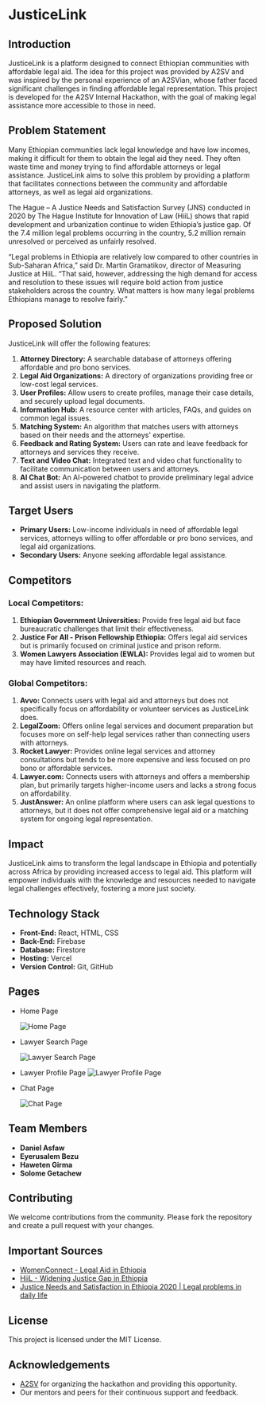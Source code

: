 # JusticeLink

## Introduction

JusticeLink is a platform designed to connect Ethiopian communities with affordable legal aid. The idea for this project was provided by A2SV and was inspired by the personal experience of an A2SVian, whose father faced significant challenges in finding affordable legal representation. This project is developed for the A2SV Internal Hackathon, with the goal of making legal assistance more accessible to those in need.

## Problem Statement

Many Ethiopian communities lack legal knowledge and have low incomes, making it difficult for them to obtain the legal aid they need. They often waste time and money trying to find affordable attorneys or legal assistance. JusticeLink aims to solve this problem by providing a platform that facilitates connections between the community and affordable attorneys, as well as legal aid organizations.

The Hague – A Justice Needs and Satisfaction Survey (JNS) conducted in 2020 by The Hague Institute for Innovation of Law (HiiL) shows that rapid development and urbanization continue to widen Ethiopia’s justice gap. Of the 7.4 million legal problems occurring in the country, 5.2 million remain unresolved or perceived as unfairly resolved.

“Legal problems in Ethiopia are relatively low compared to other countries in Sub-Saharan Africa,” said Dr. Martin Gramatikov, director of Measuring Justice at HiiL. “That said, however, addressing the high demand for access and resolution to these issues will require bold action from justice stakeholders across the country. What matters is how many legal problems Ethiopians manage to resolve fairly.”

## Proposed Solution

JusticeLink will offer the following features:

1. **Attorney Directory:** A searchable database of attorneys offering affordable and pro bono services.
2. **Legal Aid Organizations:** A directory of organizations providing free or low-cost legal services.
3. **User Profiles:** Allow users to create profiles, manage their case details, and securely upload legal documents.
4. **Information Hub:** A resource center with articles, FAQs, and guides on common legal issues.
5. **Matching System:** An algorithm that matches users with attorneys based on their needs and the attorneys' expertise.
6. **Feedback and Rating System:** Users can rate and leave feedback for attorneys and services they receive.
7. **Text and Video Chat:** Integrated text and video chat functionality to facilitate communication between users and attorneys.
8. **AI Chat Bot:** An AI-powered chatbot to provide preliminary legal advice and assist users in navigating the platform.

## Target Users

- **Primary Users:** Low-income individuals in need of affordable legal services, attorneys willing to offer affordable or pro bono services, and legal aid organizations.
- **Secondary Users:** Anyone seeking affordable legal assistance.

## Competitors

### Local Competitors:

1. **Ethiopian Government Universities:** Provide free legal aid but face bureaucratic challenges that limit their effectiveness.
2. **Justice For All - Prison Fellowship Ethiopia:** Offers legal aid services but is primarily focused on criminal justice and prison reform.
3. **Women Lawyers Association (EWLA):** Provides legal aid to women but may have limited resources and reach.

### Global Competitors:

1. **Avvo:** Connects users with legal aid and attorneys but does not specifically focus on affordability or volunteer services as JusticeLink does.
2. **LegalZoom:** Offers online legal services and document preparation but focuses more on self-help legal services rather than connecting users with attorneys.
3. **Rocket Lawyer:** Provides online legal services and attorney consultations but tends to be more expensive and less focused on pro bono or affordable services.
4. **Lawyer.com:** Connects users with attorneys and offers a membership plan, but primarily targets higher-income users and lacks a strong focus on affordability.
5. **JustAnswer:** An online platform where users can ask legal questions to attorneys, but it does not offer comprehensive legal aid or a matching system for ongoing legal representation.

## Impact

JusticeLink aims to transform the legal landscape in Ethiopia and potentially across Africa by providing increased access to legal aid. This platform will empower individuals with the knowledge and resources needed to navigate legal challenges effectively, fostering a more just society.

## Technology Stack

- **Front-End:** React, HTML, CSS
- **Back-End:** Firebase
- **Database:** Firestore
- **Hosting:** Vercel
- **Version Control:** Git, GitHub

## Pages

- Home Page

  ![Home Page](jusicelink/src/assets/homepage.png)

- Lawyer Search Page

  ![Lawyer Search Page](jusicelink/src/assets/lawyersearch.png)

- Lawyer Profile Page
  ![Lawyer Profile Page](jusicelink/src/assets/lawyerProfile.png)

- Chat Page

  ![Chat Page](jusicelink/src/assets/chat.png)

## Team Members

- **Daniel Asfaw**
- **Eyerusalem Bezu**
- **Haweten Girma**
- **Solome Getachew**

## Contributing

We welcome contributions from the community. Please fork the repository and create a pull request with your changes.

## Important Sources

- [WomenConnect - Legal Aid in Ethiopia](https://www.womenconnect.org/web/ethiopia/legal-aid#:~:text=In%20general%2C%20the%20Ethiopian%20government,General%2FRegional%20Justice%20Bureaus)
- [HiiL - Widening Justice Gap in Ethiopia](https://www.hiil.org/news/press-release-widening-justice-gap-in-ethiopia-requires-bold-actions-and-innovation-to-boost-access-to-justice/)
- [Justice Needs and Satisfaction in Ethiopia 2020 | Legal problems in daily life](https://www.hiil.org/wp-content/uploads/2019/09/JNS_Ethiopa_2020.pdf)

## License

This project is licensed under the MIT License.

## Acknowledgements

- [A2SV](https://www.a2sv.org) for organizing the hackathon and providing this opportunity.
- Our mentors and peers for their continuous support and feedback.
